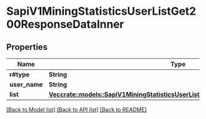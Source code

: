 # SapiV1MiningStatisticsUserListGet200ResponseDataInner

## Properties

Name | Type | Description | Notes
------------ | ------------- | ------------- | -------------
**r#type** | **String** |  | 
**user_name** | **String** |  | 
**list** | [**Vec<crate::models::SapiV1MiningStatisticsUserListGet200ResponseDataInnerListInner>**](_sapi_v1_mining_statistics_user_list_get_200_response_data_inner_list_inner.md) |  | 

[[Back to Model list]](../README.md#documentation-for-models) [[Back to API list]](../README.md#documentation-for-api-endpoints) [[Back to README]](../README.md)



